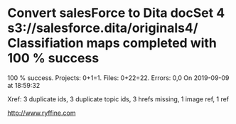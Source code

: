 # Convert salesForce to Dita docSet 4 s3://salesforce.dita/originals4/ Classifiation maps completed with 100 % success

100 % success. Projects: 0+1=1.  Files: 0+22=22. Errors: 0,0  On 2019-09-09 at 18:59:32

Xref: 3 duplicate ids, 3 duplicate topic ids, 3 hrefs missing, 1 image ref, 1 ref



http://www.ryffine.com
